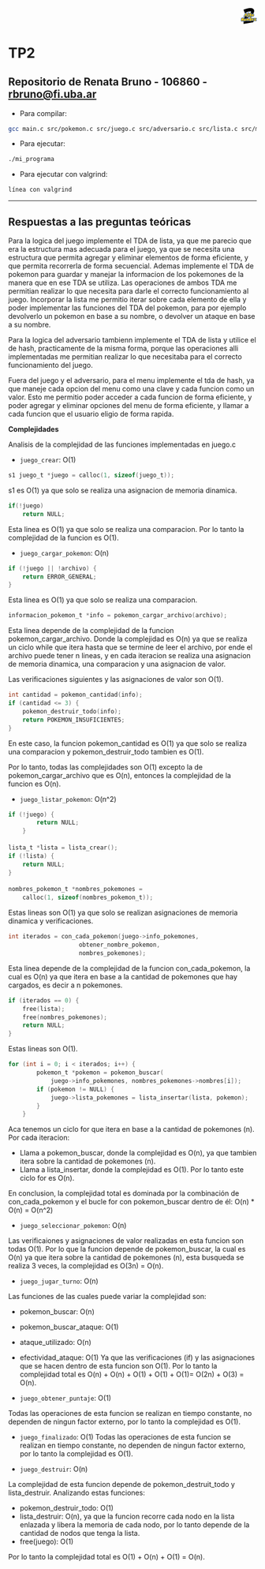 <div align="right">
<img width="32px" src="img/algo2.svg">
</div>

# TP2

## Repositorio de Renata Bruno  - 106860 - rbruno@fi.uba.ar

- Para compilar:

```bash
gcc main.c src/pokemon.c src/juego.c src/adversario.c src/lista.c src/menu.c src/hash.c -o mi_programa
```

- Para ejecutar:

```bash
./mi_programa
```

- Para ejecutar con valgrind:
```bash
línea con valgrind
```

---

## Respuestas a las preguntas teóricas
Para la logica del juego implemente el TDA de lista, ya que me parecio que era la estructura mas adecuada para el juego, ya que se necesita una estructura que permita agregar y eliminar elementos de forma eficiente, y que permita recorrerla de forma secuencial. Ademas implemente el TDA de pokemon para guardar y manejar la informacion de los pokemones de la manera que en ese TDA se utiliza. Las operaciones de ambos TDA me permitian realizar lo que necesita para darle el correcto funcionamiento al juego. Incorporar la lista me permitio iterar sobre cada elemento de ella y poder implementar las funciones del TDA del pokemon, para por ejemplo devolverlo un pokemon en base a su nombre, o devolver un ataque en base a su nombre.

Para la logica del adversario tambienn implemente el TDA de lista y utilice el de hash, practicamente de la misma forma, porque las operaciones alli implementadas me permitian realizar lo que necesitaba para el correcto funcionamiento del juego. 

Fuera del juego y el adversario, para el menu implemente el tda de hash, ya que maneje cada opcion del menu como una clave y cada funcion como un valor. Esto me permitio poder acceder a cada funcion de forma eficiente, y poder agregar y eliminar opciones del menu de forma eficiente, y llamar a cada funcion que el usuario eligio de forma rapida.

**Complejidades**

Analisis de la complejidad de las funciones implementadas en juego.c
- `juego_crear`: O(1)

```c
s1 juego_t *juego = calloc(1, sizeof(juego_t));
```
s1 es O(1) ya que solo se realiza una asignacion de memoria dinamica.

```c
if(!juego)
    return NULL;
```
Esta linea es O(1) ya que solo se realiza una comparacion.
Por lo tanto la complejidad de la funcion es O(1).

- `juego_cargar_pokemon`: O(n)

```c
if (!juego || !archivo) {
    return ERROR_GENERAL;
}
```
Esta linea es O(1) ya que solo se realiza una comparacion.

```c
informacion_pokemon_t *info = pokemon_cargar_archivo(archivo);
```
Esta linea depende de la complejidad de la funcion pokemon_cargar_archivo. Donde la complejidad es O(n) ya que se realiza un ciclo while que itera hasta que se termine de leer el archivo, por ende el archivo puede tener n lineas, y en cada iteracion se realiza una asignacion de memoria dinamica, una comparacion y una asignacion de valor.

Las verificaciones siguientes y las asignaciones de valor son O(1).

```c
int cantidad = pokemon_cantidad(info);
if (cantidad <= 3) {
    pokemon_destruir_todo(info);
    return POKEMON_INSUFICIENTES;
}
```
En este caso, la funcion pokemon_cantidad es O(1) ya que solo se realiza una comparacion y pokemon_destruir_todo tambien es O(1).

Por lo tanto, todas las complejidades son O(1) excepto la de pokemon_cargar_archivo que es O(n), entonces la complejidad de la funcion es O(n).

- `juego_listar_pokemon`: O(n^2)

```c
if (!juego) {
		return NULL;
	}

lista_t *lista = lista_crear();
if (!lista) {
    return NULL;
}

nombres_pokemon_t *nombres_pokemones =
    calloc(1, sizeof(nombres_pokemon_t));
```
Estas lineas son O(1) ya que solo se realizan asignaciones de memoria dinamica y verificaciones.


```c
int iterados = con_cada_pokemon(juego->info_pokemones,
					obtener_nombre_pokemon,
					nombres_pokemones);
```

Esta linea depende de la complejidad de la funcion con_cada_pokemon, la cual es O(n) ya que itera en base a la cantidad de pokemones que hay cargados, es decir a n pokemones.

```c
if (iterados == 0) {
    free(lista);
    free(nombres_pokemones);
    return NULL;
}
```

Estas lineas son O(1).

```c
for (int i = 0; i < iterados; i++) {
		pokemon_t *pokemon = pokemon_buscar(
			juego->info_pokemones, nombres_pokemones->nombres[i]);
		if (pokemon != NULL) {
			juego->lista_pokemones = lista_insertar(lista, pokemon);
		}
	}
```

Aca tenemos un ciclo for que itera en base a la cantidad de pokemones (n). Por cada iteracion:
 - Llama a pokemon_buscar, donde la complejidad es O(n), ya que tambien itera sobre la cantidad de pokemones (n).  
 - Llama a lista_insertar, donde la complejidad es O(1).
Por lo tanto este ciclo for es O(n).

En conclusion, la complejidad total es dominada por la combinación de con_cada_pokemon y el bucle for con pokemon_buscar dentro de él:
O(n) * O(n) = O(n^2)

- `juego_seleccionar_pokemon`: O(n)

Las verificaiones y asignaciones de valor realizadas en esta funcion son todas O(1). Por lo que la funcion depende de pokemon_buscar, la cual es O(n) ya que itera sobre la cantidad de pokemones (n), esta busqueda se realiza 3 veces, la complejidad es O(3n) = O(n).

- `juego_jugar_turno`: O(n)

Las funciones de las cuales puede variar la complejidad son:
- pokemon_buscar: O(n)
- pokemon_buscar_ataque: O(1)
- ataque_utilizado: O(n)
- efectividad_ataque: O(1)
Ya que las verificaciones (if) y las asignaciones que se hacen dentro de esta funcion son O(1). Por lo tanto la complejidad total es O(n) + O(n) + O(1) + O(1) + O(1)= O(2n) + O(3) = O(n).

- `juego_obtener_puntaje`: O(1)

Todas las operaciones de esta funcion se realizan en tiempo constante, no dependen de ningun factor externo, por lo tanto la complejidad es O(1).

- `juego_finalizado`: O(1)
Todas las operaciones de esta funcion se realizan en tiempo constante, no dependen de ningun factor externo, por lo tanto la complejidad es O(1).

- `juego_destruir`: O(n)

La complejidad de esta funcion depende de pokemon_destruit_todo y lista_destruir. Analizando estas funciones:
- pokemon_destruir_todo: O(1) 
- lista_destruir: O(n), ya que la funcion recorre cada nodo en la lista enlazada y libera la memoria de cada nodo, por lo tanto depende de la cantidad de nodos que tenga la lista.
- free(juego): O(1)

Por lo tanto la complejidad total es O(1) + O(n) + O(1) = O(n).